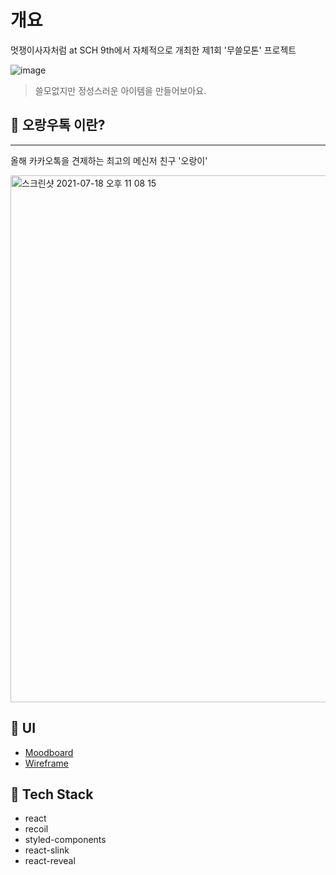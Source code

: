 # 개요

멋쟁이사자처럼 at SCH 9th에서 자체적으로 개최한 제1회 '무쓸모톤' 프로젝트

![image](https://user-images.githubusercontent.com/60251579/126070226-2f07b4e2-0767-4726-b135-cf121e2ba349.png)

> 쓸모없지만 정성스러운 아이템을 만들어보아요.

## 🙉 오랑우톡 이란?

---

올해 카카오톡을 견제하는 최고의 메신저 친구 '오랑이'

<img width="843" alt="스크린샷 2021-07-18 오후 11 08 15" src="https://user-images.githubusercontent.com/60251579/126070385-648e19ef-38aa-479f-b74b-fdc9caccad78.png">

## 🎨 UI

- [Moodboard](https://www.figma.com/proto/UPzsSSgnkukM7iRw5HsDwp/Design?node-id=6%3A100&scaling=min-zoom&page-id=0%3A1)
- [Wireframe](https://www.figma.com/proto/UPzsSSgnkukM7iRw5HsDwp/Design?node-id=33%3A12&scaling=scale-down&page-id=6%3A227)

## 🔧 Tech Stack

- react
- recoil
- styled-components
- react-slink
- react-reveal
